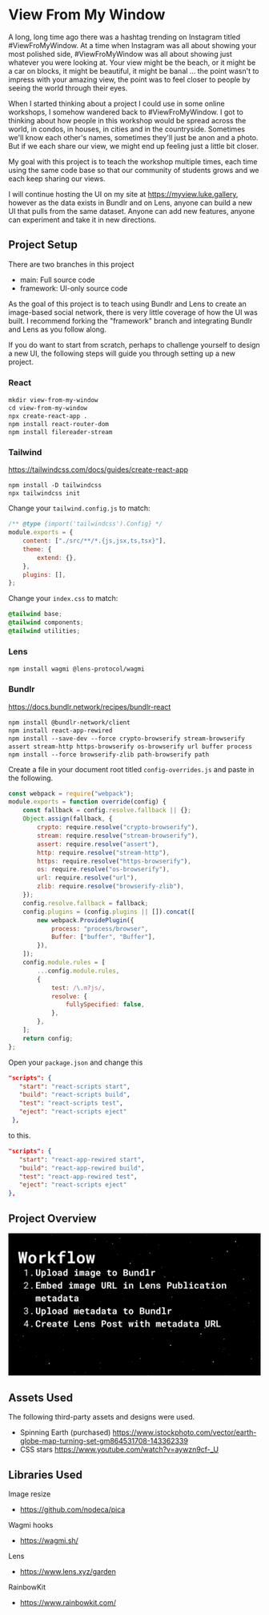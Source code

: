 # View From My Window

A long, long time ago there was a hashtag trending on Instagram titled #ViewFroMyWindow. At a time when Instagram was all about showing your most polished side, #ViewFroMyWindow was all about showing just whatever you were looking at. Your view might be the beach, or it might be a car on blocks, it might be beautiful, it might be banal ... the point wasn't to impress with your amazing view, the point was to feel closer to people by seeing the world through their eyes.

When I started thinking about a project I could use in some online workshops, I somehow wandered back to #ViewFroMyWindow. I got to thinking about how people in this workshop would be spread across the world, in condos, in houses, in cities and in the countryside. Sometimes we'll know each other's names, sometimes they'll just be anon and a photo. But if we each share our view, we might end up feeling just a little bit closer.

My goal with this project is to teach the workshop multiple times, each time using the same code base so that our community of students grows and we each keep sharing our views.

I will continue hosting the UI on my site at https://myview.luke.gallery, however as the data exists in Bundlr and on Lens, anyone can build a new UI that pulls from the same dataset. Anyone can add new features, anyone can experiment and take it in new directions.

## Project Setup

There are two branches in this project

-   main: Full source code
-   framework: UI-only source code

As the goal of this project is to teach using Bundlr and Lens to create an image-based social network, there is very little coverage of how the UI was built. I recommend forking the "framework" branch and integrating Bundlr and Lens as you follow along.

If you do want to start from scratch, perhaps to challenge yourself to design a new UI, the following steps will guide you through setting up a new project.

### React

```console
mkdir view-from-my-window
cd view-from-my-window
npx create-react-app .
npm install react-router-dom
npm install filereader-stream
```

### Tailwind

https://tailwindcss.com/docs/guides/create-react-app

```console
npm install -D tailwindcss
npx tailwindcss init
```

Change your `tailwind.config.js` to match:

```js
/** @type {import('tailwindcss').Config} */
module.exports = {
	content: ["./src/**/*.{js,jsx,ts,tsx}"],
	theme: {
		extend: {},
	},
	plugins: [],
};
```

Change your `index.css` to match:

```css
@tailwind base;
@tailwind components;
@tailwind utilities;
```

### Lens

```console
npm install wagmi @lens-protocol/wagmi
```

### Bundlr

https://docs.bundlr.network/recipes/bundlr-react

```console
npm install @bundlr-network/client
npm install react-app-rewired
npm install --save-dev --force crypto-browserify stream-browserify assert stream-http https-browserify os-browserify url buffer process
npm install --force browserify-zlib path-browserify path
```

Create a file in your document root titled `config-overrides.js` and paste in the following.

```js
const webpack = require("webpack");
module.exports = function override(config) {
	const fallback = config.resolve.fallback || {};
	Object.assign(fallback, {
		crypto: require.resolve("crypto-browserify"),
		stream: require.resolve("stream-browserify"),
		assert: require.resolve("assert"),
		http: require.resolve("stream-http"),
		https: require.resolve("https-browserify"),
		os: require.resolve("os-browserify"),
		url: require.resolve("url"),
		zlib: require.resolve("browserify-zlib"),
	});
	config.resolve.fallback = fallback;
	config.plugins = (config.plugins || []).concat([
		new webpack.ProvidePlugin({
			process: "process/browser",
			Buffer: ["buffer", "Buffer"],
		}),
	]);
	config.module.rules = [
		...config.module.rules,
		{
			test: /\.m?js/,
			resolve: {
				fullySpecified: false,
			},
		},
	];
	return config;
};
```

Open your `package.json` and change this

```json
"scripts": {
   "start": "react-scripts start",
   "build": "react-scripts build",
   "test": "react-scripts test",
   "eject": "react-scripts eject"
 },
```

to this.

```json
"scripts": {
   "start": "react-app-rewired start",
   "build": "react-app-rewired build",
   "test": "react-app-rewired test",
   "eject": "react-scripts eject"
},
```

## Project Overview

![alt text](https://github.com/lukecd/view-from-my-window/blob/main/slides/01-workflow.png)

## Assets Used

The following third-party assets and designs were used.

-   Spinning Earth (purchased)
    https://www.istockphoto.com/vector/earth-globe-map-turning-set-gm864531708-143362339
-   CSS stars https://www.youtube.com/watch?v=aywzn9cf-_U

## Libraries Used

Image resize

-   https://github.com/nodeca/pica

Wagmi hooks

-   https://wagmi.sh/

Lens

-   https://www.lens.xyz/garden

RainbowKit

-   https://www.rainbowkit.com/
